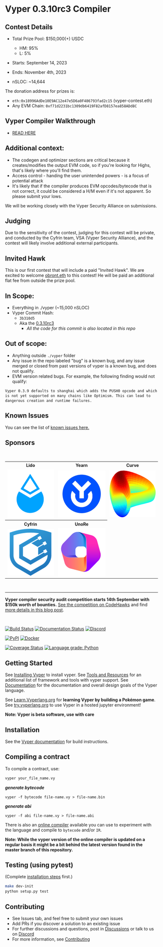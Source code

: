 # Vyper 0.3.10rc3 Compiler

[//]: # (contest-details-open)

## Contest Details
- Total Prize Pool: $150,000(+) USDC
  - HM: 95%
  - L: 5%

- Starts: September 14, 2023 
- Ends: November 4th, 2023

- nSLOC: ~14,644

The donation address for prizes is:
- `eth:0x18996AdDe10E9AC12e47e5D6a0F486793fad2c15` (vyper-contest.eth)
- Any EVM Chain: `0xf71d2231bc1309db6419F82afD8157ea858ADd8C`

## Vyper Compiler Walkthrough

- [READ HERE](https://hackmd.io/@pcaversaccio/how-vyper-compiles-into-bytecode)

## Additional context:
- The codegen and optimizer sections are critical because it creates/modifies the output EVM code, so if you're looking for Highs, that's likely where you'll find them.
- Access control - handing the user unintended powers - is a focus of potential attack
- It's likely that if the compiler produces EVM opcodes/bytecode that is not correct, it could be considered a H/M even if it's not apparent. So please submit your lows. 

We will be working closely with the Vyper Security Alliance on submissions. 

## Judging

Due to the sensitivity of the contest, judging for this contest will be private, and conducted by the Cyfrin team, VSA (Vyper Security Alliance), and the contest will likely involve additional external participants. 

## Invited Hawk

This is our first contest that will include a paid "Invited Hawk". We are excited to welcome [obront.eth](https://twitter.com/zachobront) to this contest! He will be paid an additional flat fee from outside the prize pool. 

[//]: # (contest-details-close)

[//]: # (scope-open)

## In Scope:
- Everything in ./vyper (~15,000 nSLOC)
- Vyper Commit Hash:
  - `3b310d5` 
  - Aka the [0.3.10rc3](https://github.com/vyperlang/vyper/releases/tag/v0.3.10rc3)
    - _All the code for this commit is also located in this repo_


## Out of scope:
- Anything outside `./vyper` folder
- Any issue in the repo labeled "bug" is a known bug, and any issue merged or closed from past versions of vyper is a known bug, and does not qualify. 
- EVM version related bugs. For example, the following finding would not qualify: 
```
Vyper 0.3.9 defaults to shanghai which adds the PUSH0 opcode and which is not yet supported on many chains like Optimism. This can lead to dangerous creation and runtime failures.
```

[//]: # (scope-close)

[//]: # (known-issues-open)

## Known Issues

You can see the list of [known issues here.](https://github.com/Cyfrin/2023-09-vyper-compiler/issues/1)

[//]: # (known-issues-close)

## Sponsors 

<br/>
<table>
  <tr>
    <th align="center">Lido</th>
    <th align="center">Yearn</th>
    <th align="center">Curve</th>
  </tr>
  <tr>
  <td align="center">
      <a href="https://lido.fi/">
        <img src="https://raw.githubusercontent.com/Cyfrin/2023-09-vyper-compiler/main/images/lido.png" alt="" width="300">
      </a>
    </td>
    <td align="center">
      <a href="https://yearn.fi/">
        <img src="https://raw.githubusercontent.com/cyfrin/2023-09-vyper-compiler/main/images/yearn-logo.png" alt="" width="300">
      </a>
    </td>
    <td align="center">
      <a href="https://curve.fi/">
      <img src="https://raw.githubusercontent.com/Cyfrin/2023-09-vyper-compiler/main/images/curve.png" alt="" width="300">
    </a>
    </td>
  </tr>
  <tr>
    <th align="center">Cyfrin</th>
    <th align="center">UnoRe</th>
  </tr>
  <tr>
    <td align="center">
      <a href="https://cyfrin.io/">
      <img src="https://raw.githubusercontent.com/cyfrin/2023-09-vyper-compiler/main/images/cyfrin.png" alt="" width="300">
    </a>
    </td>
    <td>
      <a href="https://unore.io/">
      <img src="https://raw.githubusercontent.com/cyfrin/2023-09-vyper-compiler/main/images/unore.png" alt="" width="300">
    </a>
    </td>
  </tr>
</table>
<br/>

--------------------------------------------------------

**Vyper compiler security audit competition starts 14th September with $150k worth of bounties.** [See the competition on CodeHawks](https://www.codehawks.com/contests/cll5rujmw0001js08menkj7hc) and find [more details in this blog post](https://mirror.xyz/0xBA41A04A14aeaEec79e2D694B21ba5Ab610982f1/WTZ3l3MLhTz9P4avq6JqipN5d4HJNiUY-d8zT0pfmXg).

<img src="https://raw.githubusercontent.com/vyperlang/vyper/master/logo/vyper-logo-transparent.svg?sanitize=true" alt="" width="110">

[![Build Status](https://github.com/vyperlang/vyper/workflows/Test/badge.svg)](https://github.com/vyperlang/vyper/actions/workflows/test.yml)
[![Documentation Status](https://readthedocs.org/projects/vyper/badge/?version=latest)](http://vyper.readthedocs.io/en/latest/?badge=latest "ReadTheDocs")
[![Discord](https://img.shields.io/discord/969926564286459934.svg?label=%23vyper)](https://discord.gg/6tw7PTM7C2)

[![PyPI](https://badge.fury.io/py/vyper.svg)](https://pypi.org/project/vyper "PyPI")
[![Docker](https://img.shields.io/docker/cloud/build/vyperlang/vyper)](https://hub.docker.com/r/vyperlang/vyper "DockerHub")

[![Coverage Status](https://codecov.io/gh/vyperlang/vyper/branch/master/graph/badge.svg)](https://codecov.io/gh/vyperlang/vyper "Codecov")
[![Language grade: Python](https://github.com/vyperlang/vyper/workflows/CodeQL/badge.svg)](https://github.com/vyperlang/vyper/actions/workflows/codeql.yml)

[//]: # (getting-started-open)

## Getting Started
See [Installing Vyper](http://vyper.readthedocs.io/en/latest/installing-vyper.html) to install vyper.
See [Tools and Resources](https://github.com/vyperlang/vyper/wiki/Vyper-tools-and-resources) for an additional list of framework and tools with vyper support.
See [Documentation](http://vyper.readthedocs.io/en/latest/index.html) for the documentation and overall design goals of the Vyper language.

See [Learn.Vyperlang.org](https://learn.vyperlang.org/) for **learning Vyper by building a Pokémon game**.
See [try.vyperlang.org](https://try.vyperlang.org/) to use Vyper in a hosted jupyter environment!

**Note: Vyper is beta software, use with care**

## Installation
See the [Vyper documentation](https://vyper.readthedocs.io/en/latest/installing-vyper.html)
for build instructions.

## Compiling a contract
To compile a contract, use:
```bash
vyper your_file_name.vy
```
***generate bytecode***

    vyper -f bytecode file-name.vy > file-name.bin

***generate abi***

    vyper -f abi file-name.vy > file-name.abi

There is also an [online compiler](https://vyper.online/) available you can use to experiment with
the language and compile to ``bytecode`` and/or ``IR``.

**Note: While the vyper version of the online compiler is updated on a regular basis it might
be a bit behind the latest version found in the master branch of this repository.**

## Testing (using pytest)

(Complete [installation steps](https://vyper.readthedocs.io/en/latest/installing-vyper.html) first.)

```bash
make dev-init
python setup.py test
```

[//]: # (getting-started-close)

## Contributing
* See Issues tab, and feel free to submit your own issues
* Add PRs if you discover a solution to an existing issue
* For further discussions and questions, post in [Discussions](https://github.com/vyperlang/vyper/discussions) or talk to us on [Discord](https://discord.gg/6tw7PTM7C2)
* For more information, see [Contributing](http://vyper.readthedocs.io/en/latest/contributing.html)
